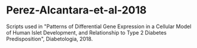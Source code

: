 # Perez-Alcantara-et-al-2018
Scripts used in "Patterns of Differential Gene Expression in a Cellular Model of Human Islet Development, and Relationship to Type 2 Diabetes Predisposition", Diabetologia, 2018.
